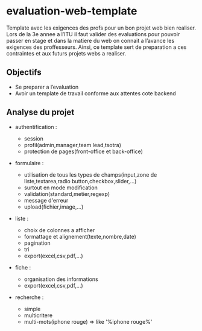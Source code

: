 # evaluation-web-template

Template avec les exigences des profs pour un bon projet web bien realiser.
Lors de la 3e annee a l’ITU il faut valider des evaluations pour pouvoir passer en stage et dans la matiere du web on connait a l’avance les exigences des proffesseurs.
Ainsi, ce template sert de preparation a ces contraintes et aux futurs projets webs a realiser.
## Objectifs
- Se preparer a l’evaluation
- Avoir un template de travail conforme aux attentes cote backend
## Analyse du projet
- authentification :
  - session
  - profil(admin,manager,team lead,tsotra)
  - protection de pages(front-office et back-office)

- formulaire :
  - utilisation de tous les types de champs(input,zone de liste,textarea,radio button,checkbox,slider,...)
  - surtout en mode modification
  - validation(standard,metier,regexp)
  - message d'erreur
  - upload(fichier,image,...)

- liste :
  - choix de colonnes a afficher
  - formattage et alignement(texte,nombre,date)
  - pagination
  - tri
  - export(excel,csv,pdf,...)

- fiche :
  - organisation des informations
  - export(excel,csv,pdf,...)

- recherche :
  - simple
  - multicritere
  - multi-mots(iphone rouge) => like '%iphone rouge%'
